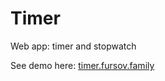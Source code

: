 # Timer
Web app: timer and stopwatch

See demo here:
[timer.fursov.family](https://timer.fursov.family/)
